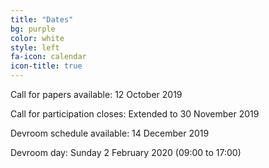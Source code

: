 ```yaml
---
title: "Dates"
bg: purple
color: white
style: left
fa-icon: calendar
icon-title: true
---
```


Call for papers available: 12 October 2019

Call for participation closes: Extended to 30 November 2019

Devroom schedule available: 14 December 2019

Devroom day: Sunday 2 February 2020 (09:00 to 17:00)
